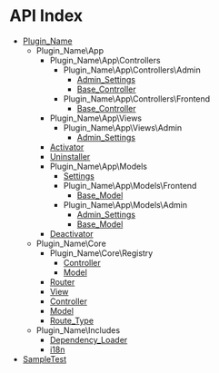 API Index
=========

* [Plugin_Name](Plugin_Name.md)
    * Plugin_Name\App
        * Plugin_Name\App\Controllers
            * Plugin_Name\App\Controllers\Admin
                * [Admin_Settings](Plugin_Name-App-Controllers-Admin-Admin_Settings.md)
                * [Base_Controller](Plugin_Name-App-Controllers-Admin-Base_Controller.md)
            * Plugin_Name\App\Controllers\Frontend
                * [Base_Controller](Plugin_Name-App-Controllers-Frontend-Base_Controller.md)
        * Plugin_Name\App\Views
            * Plugin_Name\App\Views\Admin
                * [Admin_Settings](Plugin_Name-App-Views-Admin-Admin_Settings.md)
        * [Activator](Plugin_Name-App-Activator.md)
        * [Uninstaller](Plugin_Name-App-Uninstaller.md)
        * Plugin_Name\App\Models
            * [Settings](Plugin_Name-App-Models-Settings.md)
            * Plugin_Name\App\Models\Frontend
                * [Base_Model](Plugin_Name-App-Models-Frontend-Base_Model.md)
            * Plugin_Name\App\Models\Admin
                * [Admin_Settings](Plugin_Name-App-Models-Admin-Admin_Settings.md)
                * [Base_Model](Plugin_Name-App-Models-Admin-Base_Model.md)
        * [Deactivator](Plugin_Name-App-Deactivator.md)
    * Plugin_Name\Core
        * Plugin_Name\Core\Registry
            * [Controller](Plugin_Name-Core-Registry-Controller.md)
            * [Model](Plugin_Name-Core-Registry-Model.md)
        * [Router](Plugin_Name-Core-Router.md)
        * [View](Plugin_Name-Core-View.md)
        * [Controller](Plugin_Name-Core-Controller.md)
        * [Model](Plugin_Name-Core-Model.md)
        * [Route_Type](Plugin_Name-Core-Route_Type.md)
    * Plugin_Name\Includes
        * [Dependency_Loader](Plugin_Name-Includes-Dependency_Loader.md)
        * [i18n](Plugin_Name-Includes-i18n.md)
* [SampleTest](SampleTest.md)

